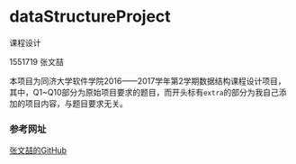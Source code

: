 # dataStructureProject
课程设计  

1551719 张文喆

本项目为同济大学软件学院2016——2017学年第2学期数据结构课程设计项目，其中，Q1~Q10部分为原始项目要求的题目，而开头标有`extra`的部分为我自己添加的项目内容，与题目要求无关。

### 参考网址  
[张文喆的GitHub](https://github.com/pancerZH/dataStructureProject)